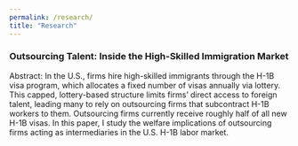 ```yaml
---
permalink: /research/
title: "Research"
---
```


### Outsourcing Talent: Inside the High-Skilled Immigration Market

Abstract: In the U.S., firms hire high-skilled immigrants through the H-1B visa program, which allocates a fixed number of visas annually via lottery. This capped, lottery-based structure limits firms’ direct access to foreign talent, leading many to rely on outsourcing firms that subcontract H-1B workers to them. Outsourcing firms currently receive roughly half of all new H-1B visas. In this paper, I study the welfare implications of outsourcing firms acting as intermediaries in the U.S. H-1B labor market. 
